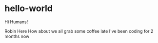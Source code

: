 # hello-world

Hi Humans!

Robin Here How about we all grab some coffee late
I've been coding for 2 months now
